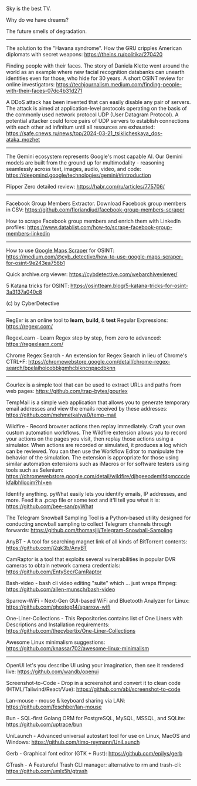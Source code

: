 Sky is the best TV.

Why do we have dreams?

The future smells of degradation.

----

The solution to the "Havana syndrome". How the GRU cripples American diplomats with secret weapons: https://theins.ru/politika/270420

Finding people with their faces. The story of Daniela Klette went around the world as an example where new facial recognition databanks can unearth identities even for those, who hide for 30 years. A short OSINT review for online investigators: https://techjournalism.medium.com/finding-people-with-their-faces-07dc4b31d271

A DDoS attack has been invented that can easily disable any pair of servers. The attack is aimed at application-level protocols operating on the basis of the commonly used network protocol UDP (User Datagram Protocol). A potential attacker could force pairs of UDP servers to establish connections with each other ad infinitum until all resources are exhausted: https://safe.cnews.ru/news/top/2024-03-21_tsiklicheskaya_dos-ataka_mozhet

----

The Gemini ecosystem represents Google's most capable AI. Our Gemini models are built from the ground up for multimodality - reasoning seamlessly across text, images, audio, video, and code: https://deepmind.google/technologies/gemini/#introduction

Flipper Zero detailed review: https://habr.com/ru/articles/775706/

----

Facebook Group Members Extractor. Download Facebook group members in CSV: https://github.com/floriandiud/facebook-group-members-scraper

How to scrape Facebook group members and enrich them with LinkedIn profiles: https://www.datablist.com/how-to/scrape-facebook-group-members-linkedin

----

How to use [Google Maps Scraper](https://github.com/gosom/google-maps-scraper) for OSINT: https://medium.com/@cyb_detective/how-to-use-google-maps-scraper-for-osint-9e243ea756b1

Quick archive.org viewer: https://cybdetective.com/webarchiveviewer/

5 Katana tricks for OSINT: https://osintteam.blog/5-katana-tricks-for-osint-3a3137a040c8

(c) by CyberDetective

----

RegExr is an online tool to **learn**, **build**, & **test** Regular Expressions: https://regexr.com/

RegexLearn - Learn Regex step by step, from zero to advanced: https://regexlearn.com/

Chrome Regex Search - An extension for Regex Search in lieu of Chrome's CTRL+F: https://chromewebstore.google.com/detail/chrome-regex-search/bpelaihoicobbkgmhcbikncnpacdbknn

----

Gourlex is a simple tool that can be used to extract URLs and paths from web pages: https://github.com/trap-bytes/gourlex

TempMail is a simple web application that allows you to generate temporary email addresses and view the emails received by these addresses: https://github.com/mehmetkahya0/temp-mail

Wildfire - Record browser actions then replay immediately. Craft your own custom automation workflows. The Wildfire extension allows you to record your actions on the pages you visit, then replay those actions using a simulator. When actions are recorded or simulated, it produces a log which can be reviewed. You can then use the Workflow Editor to manipulate the behavior of the simulation. The extension is appropriate for those using similar automation extensions such as iMacros or for software testers using tools such as Selenium: https://chromewebstore.google.com/detail/wildfire/djhgeeodemlfdpmcccdekfalbhllcoim?hl=en

Identify anything. pyWhat easily lets you identify emails, IP addresses, and more. Feed it a .pcap file or some text and it'll tell you what it is: https://github.com/bee-san/pyWhat

The Telegram Snowball Sampling Tool is a Python-based utility designed for conducting snowball sampling to collect Telegram channels through forwards: https://github.com/thomasjjj/Telegram-Snowball-Sampling

AnyBT - A tool for searching magnet link of all kinds of BitTorrent contents: https://github.com/j2qk3b/AnyBT

CamRaptor is a tool that exploits several vulnerabilities in popular DVR cameras to obtain network camera credentials: https://github.com/EntySec/CamRaptor

Bash-video - bash cli video editing "suite" which ... just wraps ffmpeg: https://github.com/allen-munsch/bash-video

Sparrow-WiFi - Next-Gen GUI-based WiFi and Bluetooth Analyzer for Linux: https://github.com/ghostop14/sparrow-wifi

One-Liner-Collections - This Repositories contains list of One Liners with Descriptions and Installation requirements: https://github.com/thecybertix/One-Liner-Collections

Awesome Linux minimalism suggestions: https://github.com/knassar702/awesome-linux-minimalism

----

OpenUI let's you describe UI using your imagination, then see it rendered live: https://github.com/wandb/openui

Screenshot-to-Code - Drop in a screenshot and convert it to clean code (HTML/Tailwind/React/Vue): https://github.com/abi/screenshot-to-code

Lan-mouse - mouse & keyboard sharing via LAN: https://github.com/feschber/lan-mouse

Bun - SQL-first Golang ORM for PostgreSQL, MySQL, MSSQL, and SQLite: https://github.com/uptrace/bun

UniLaunch - Advanced universal autostart tool for use on Linux, MacOS and Windows: https://github.com/timo-reymann/UniLaunch

Gerb - Graphical font editor (GTK + Rust): https://github.com/epilys/gerb

GTrash - A Featureful Trash CLI manager: alternative to rm and trash-cli: https://github.com/umlx5h/gtrash

----

